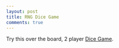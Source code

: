 ```yaml
---
layout: post
title: RNG Dice Game
comments: true
---
```


Try this over the board, 2 player [Dice Game](https://vijayyevatkar.github.io/rng-dice-game/).
